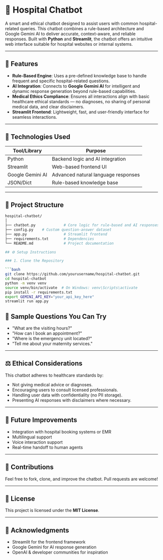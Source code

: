 # 🏥 Hospital Chatbot

A smart and ethical chatbot designed to assist users with common hospital-related queries. This chatbot combines a rule-based architecture and Google Gemini AI to deliver accurate, context-aware, and reliable responses. Built with **Python** and **Streamlit**, the chatbot offers an intuitive web interface suitable for hospital websites or internal systems.

---

## 🧠 Features

- **Rule-Based Engine**: Uses a pre-defined knowledge base to handle frequent and specific hospital-related questions.
- **AI Integration**: Connects to **Google Gemini AI** for intelligent and dynamic response generation beyond rule-based capabilities.
- **Medical Ethics Compliance**: Ensures all interactions align with basic healthcare ethical standards — no diagnoses, no sharing of personal medical data, and clear disclaimers.
- **Streamlit Frontend**: Lightweight, fast, and user-friendly interface for seamless interactions.

---

## 🚀 Technologies Used

| Tool/Library     | Purpose                          |
|------------------|----------------------------------|
| Python           | Backend logic and AI integration |
| Streamlit        | Web-based frontend UI            |
| Google Gemini AI | Advanced natural language responses |
| JSON/Dict        | Rule-based knowledge base        |

---

## 📁 Project Structure

```bash
hospital-chatbot/
│
├── chatbot.py             # Core logic for rule-based and AI responses
├── config.py    # Custom question-answer dataset
├── app.py                 # Streamlit frontend
├── requirements.txt       # Dependencies
└── README.md              # Project documentation

## ⚙️ Setup Instructions

### 1. Clone the Repository

```bash
git clone https://github.com/yourusername/hospital-chatbot.git
cd hospital-chatbot
python -m venv venv
source venv/bin/activate  # On Windows: venv\Scripts\activate
pip install -r requirements.txt
export GEMINI_API_KEY="your_api_key_here"
streamlit run app.py
```

## 🧪 Sample Questions You Can Try

- "What are the visiting hours?"
- "How can I book an appointment?"
- "Where is the emergency unit located?"
- "Tell me about your maternity services."

---

## ⚖️ Ethical Considerations

This chatbot adheres to healthcare standards by:

- Not giving medical advice or diagnoses.  
- Encouraging users to consult licensed professionals.  
- Handling user data with confidentiality (no PII storage).  
- Presenting AI responses with disclaimers where necessary.

---

## 📌 Future Improvements

- Integration with hospital booking systems or EMR  
- Multilingual support  
- Voice interaction support  
- Real-time handoff to human agents

---

## 🤝 Contributions

Feel free to fork, clone, and improve the chatbot. Pull requests are welcome!

---

## 📄 License

This project is licensed under the **MIT License**.

---

## 🙏 Acknowledgments

- Streamlit for the frontend framework  
- Google Gemini for AI response generation  
- OpenAI & developer communities for inspiration
